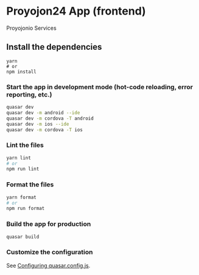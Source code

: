 # Proyojon24 App (frontend)

Proyojonio Services

## Install the dependencies
```bashs
yarn
# or
npm install
```

### Start the app in development mode (hot-code reloading, error reporting, etc.)
```bash
quasar dev
quasar dev -m android --ide
quasar dev -m cordova -T android
quasar dev -m ios --ide
quasar dev -m cordova -T ios
```


### Lint the files
```bash
yarn lint
# or
npm run lint
```


### Format the files
```bash
yarn format
# or
npm run format
```



### Build the app for production
```bash
quasar build
```

### Customize the configuration
See [Configuring quasar.config.js](https://v2.quasar.dev/quasar-cli-vite/quasar-config-js).
